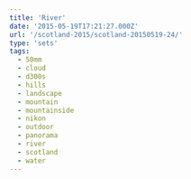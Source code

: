 ```yaml
---
title: 'River'
date: '2015-05-19T17:21:27.000Z'
url: '/scotland-2015/scotland-20150519-24/'
type: 'sets'
tags:
  - 50mm
  - cloud
  - d300s
  - hills
  - landscape
  - mountain
  - mountainside
  - nikon
  - outdoor
  - panorama
  - river
  - scotland
  - water
---
```

